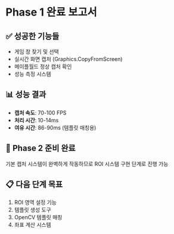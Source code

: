 # Phase 1 완료 보고서

## ✅ 성공한 기능들
- 게임 창 찾기 및 선택
- 실시간 화면 캡처 (Graphics.CopyFromScreen)
- 메이플월드 정상 캡처 확인
- 성능 측정 시스템

## 📊 성능 결과
- **캡처 속도**: 70-100 FPS
- **처리 시간**: 10-14ms
- **여유 시간**: 86-90ms (템플릿 매칭용)

## 🎯 Phase 2 준비 완료
기본 캡처 시스템이 완벽하게 작동하므로 ROI 시스템 구현 단계로 진행 가능

## 📋 다음 단계 목표
1. ROI 영역 설정 기능
2. 템플릿 생성 도구  
3. OpenCV 템플릿 매칭
4. 좌표 계산 시스템
